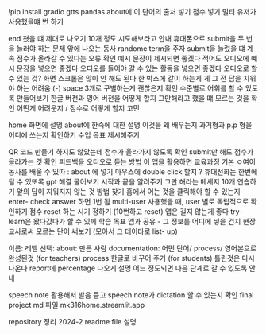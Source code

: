 !pip install gradio gtts pandas
about에 이 단어의 출처 넣기 점수 넣기 
멀티 유저가 사용했을떄 번 하기 

end 쳤을 떄 제대로 나오기 
10개 정도 시도해보라고 안내 
휴대폰으로 submit을 두 번을 눌러야 하는 문제 
앞에 나오는 동사 randome term을 주자 
submit을 눌렀을 떄 계속 점수가 올라갈 수 있다는 오류 확인 예시 문장이 제시되면 좋겠다 적어도 오디오에 예시 문장을 넣으면 좋겠다 
오디오를 들어야 갈 수 있는 활동을 넣으면 좋겠다 
오디오로 할 수 있는 것?
화면 스크롤은 많이 안 해도 된다 
한 박스에 같이 하는게 게 
그 전 답을 지워야 하는 어려움 (-) 
space 3개로 구별하는게 괜찮은지 확인 
수준별로 어휘를 할 수 있도록 만들어보기 한글 버전과 영어 버전을 어떻게 할지 그만해라고 했을 떄 모르는 것을 확인 어떤게 어려운지 / 점수로 어떻게 할지 고민 

home 화면에 설명 
about에 한숙에 대한 설명 
이것을 왜 배우는지 
과거형과 p.p 형을 어디에 쓰는지 확인하기 
수업 목표 제시해주기 

QR 코드 만들기 
하지도 않았는데 점수가 올라가지 않도록 확인 
submit만 해도 점수가 올라가는 것 확인 
피드백을 오디오로 듣는 방법 
이 앱을 활용하면 교육과정 기본 ㅇ여어 동사를 배울 수 있따 : about 에 넣기 
마우스에 double click 할지 ? 휴대전화는 한번에 될 수 있또록 gpt 해결 물어보기 
시작과 끝을 알려주기 
그만 해라는 메세지 
10개 연습하기 
앞의 답이 지워지지 않는 것 방법 찾기 
홈에서 어는 것을 클릭해야 할 수 있는지 
enter- check answer 하면 1번 됨 
multi-user 사용했을 때, user 별로 독립적으로 확인하기
점수 reset 하는 시기 정하기 (10번하고 reset) 
앱은 길지 않는게 좋다 try-learn은 왔다갔다가 할 수 있께 
학습 목표 앱과 공유 - 그 정보를 어디에 넣을 건지 
현장교사로써 모르는 단어 써보기 (모아서 그 데이타로 list- up) 

이름:
레벨 선택: 
about: 만든 사람
documentation: 어떤 단어/ 
process/ 영어본으로 완성된것 (for teachers) 
process 한글로 바꾸어 주기 (for students) 
틀린것은 다시 나온다 
report에 percentage 나오게 설명 
어느 정도되면 다음 단계로 갈 수 있도록 안내 

speech note 활용해서 발음 듣고 speech note가 dictation 할 수 있는지 확인 
final project md 파일 mk316home.streamlit.app

repository 정리 
2024-2 readme file 
설명 
